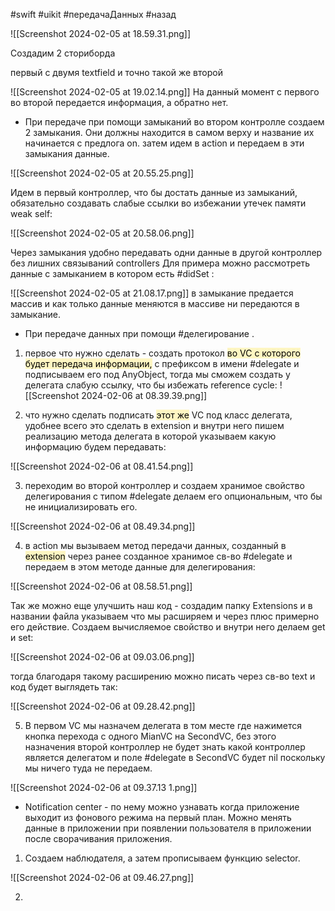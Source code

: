#swift #uikit #передачаДанных #назад



![[Screenshot 2024-02-05 at 18.59.31.png]]

Создадим 2 сториборда

первый с двумя textfield и точно такой же второй

![[Screenshot 2024-02-05 at 19.02.14.png]]
На данный момент с первого во второй передается информация, а обратно нет.

- При передаче при помощи замыканий во втором контролле создаем 2 замыкания. Они должны находится в самом верху и название их начинается с предлога on.
затем идем в action и передаем в эти замыкания данные.


![[Screenshot 2024-02-05 at 20.55.25.png]]

Идем в первый контроллер, что бы достать данные из замыканий, обязательно создавать слабые ссылки во избежании утечек памяти weak self:

![[Screenshot 2024-02-05 at 20.58.06.png]]

Через замыкания удобно передавать одни данные в другой контроллер без лишних связываний controllers 
Для примера можно рассмотреть данные с замыканием в котором есть  #didSet :


![[Screenshot 2024-02-05 at 21.08.17.png]]
в замыкание предается массив  и как только данные меняются в массиве ни передаются в замыкание.

- При передаче данных при помощи #делегирование .
1. первое что нужно сделать - создать протокол <mark style="background: #FFF3A3A6;">во VC c которого будет передача информации,</mark> с префиксом в имени #delegate и подписываем его под AnyObject, тогда мы сможем создать  у делегата слабую ссылку, что бы избежать reference cycle:
![[Screenshot 2024-02-06 at 08.39.39.png]]

2. что нужно сделать подписать <mark style="background: #FFF3A3A6;">этот же</mark> VC  под класс делегата, удобнее всего это сделать в extension и внутри него пишем реализацию метода делегата в которой указываем какую информацию будем передавать:

![[Screenshot 2024-02-06 at 08.41.54.png]]

3. переходим во второй контроллер и создаем хранимое свойство делегирования с типом #delegate делаем его опциональным, что бы не инициализировать его.

![[Screenshot 2024-02-06 at 08.49.34.png]]
 
4. в action мы вызываем метод передачи данных, созданный в <mark style="background: #FFF3A3A6;">extension</mark>  через ранее созданное хранимое  св-во #delegate  и передаем в этом методе данные для делегирования:

![[Screenshot 2024-02-06 at 08.58.51.png]]

Так же можно еще улучшить наш код - создадим папку Extensions и в названии файла указываем что мы расширяем и через плюс примерно его действие. Создаем вычисляемое свойство и внутри него делаем get и set: 

![[Screenshot 2024-02-06 at 09.03.06.png]]

тогда благодаря такому расширению можно писать через св-во text и код будет выглядеть так:


![[Screenshot 2024-02-06 at 09.28.42.png]]

5. В первом VC мы назначем делегата в том месте где нажимется кнопка перехода с одного MianVC на SecondVC, без этого назначения второй контроллер не будет знать какой контроллер является делегатом и поле #delegate в SecondVC будет nil поскольку мы ничего туда не передаем.

![[Screenshot 2024-02-06 at 09.37.13 1.png]]

- Notification center - по нему можно узнавать когда приложение выходит из фонового режима на первый план. Можно менять данные в приложении при появлении пользователя в приложении после сворачивания приложения.
1. Создаем наблюдателя, а затем прописываем функцию selector.

![[Screenshot 2024-02-06 at 09.46.27.png]]

2. 